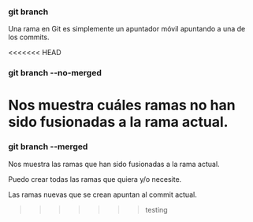 ### git branch
Una rama en Git es simplemente un apuntador móvil apuntando a una de los commits.

<<<<<<< HEAD
### git branch --no-merged
Nos muestra cuáles ramas no han sido fusionadas a la rama actual.
=======
### git branch --merged
Nos muestra las ramas que han sido fusionadas a la rama actual.

Puedo crear todas las ramas que quiera y/o necesite.

Las ramas nuevas que se crean apuntan al commit actual.
>>>>>>> testing
